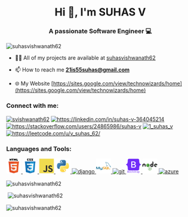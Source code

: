 <h1 align="center">Hi 👋, I'm SUHAS V</h1>
<h3 align="center">A passionate Software Engineer 💻</h3>
<p align="left"> <img src="https://komarev.com/ghpvc/?username=suhasvishwanath62&label=Profile%20views&color=0e75b6&style=flat" alt="suhasvishwanath62" /> </p>

- 👨‍💻 All of my projects are available at [suhasvishwanath62](suhasvishwanath62)

- 📫 How to reach me **21is55suhas@gmail.com**

- 🌐 My Website [https://sites.google.com/view/technowizards/home](https://sites.google.com/view/technowizards/home)

<h3 align="left">Connect with me:</h3>
<p align="left">
<a href="https://twitter.com/svishwanath62" target="blank"><img align="center" src="https://raw.githubusercontent.com/rahuldkjain/github-profile-readme-generator/master/src/images/icons/Social/twitter.svg" alt="svishwanath62" height="30" width="40" /></a>
<a href="https://linkedin.com/in/https://linkedin.com/in/suhas-v-364045214" target="blank"><img align="center" src="https://raw.githubusercontent.com/rahuldkjain/github-profile-readme-generator/master/src/images/icons/Social/linked-in-alt.svg" alt="https://linkedin.com/in/suhas-v-364045214" height="30" width="40" /></a>
<a href="https://stackoverflow.com/users/https://stackoverflow.com/users/24865986/suhas-v" target="blank"><img align="center" src="https://raw.githubusercontent.com/rahuldkjain/github-profile-readme-generator/master/src/images/icons/Social/stack-overflow.svg" alt="https://stackoverflow.com/users/24865986/suhas-v" height="30" width="40" /></a>
<a href="https://instagram.com/1_suhas_v" target="blank"><img align="center" src="https://raw.githubusercontent.com/rahuldkjain/github-profile-readme-generator/master/src/images/icons/Social/instagram.svg" alt="1_suhas_v" height="30" width="40" /></a>
<a href="https://www.leetcode.com/https://leetcode.com/u/v_suhas_62/" target="blank"><img align="center" src="https://raw.githubusercontent.com/rahuldkjain/github-profile-readme-generator/master/src/images/icons/Social/leet-code.svg" alt="https://leetcode.com/u/v_suhas_62/" height="30" width="40" /></a>
</p>

<h3 align="left">Languages and Tools:</h3>
<a href="https://www.w3.org/html/" target="_blank" rel="noreferrer"> <img src="https://raw.githubusercontent.com/devicons/devicon/master/icons/html5/html5-original-wordmark.svg" alt="html5" width="40" height="40"/> </a> 
<a href="https://www.w3schools.com/css/" target="_blank" rel="noreferrer"> <img src="https://raw.githubusercontent.com/devicons/devicon/master/icons/css3/css3-original-wordmark.svg" alt="css3" width="40" height="40"/> </a> 
<a href="https://developer.mozilla.org/en-US/docs/Web/JavaScript" target="_blank" rel="noreferrer"> <img src="https://raw.githubusercontent.com/devicons/devicon/master/icons/javascript/javascript-original.svg" alt="javascript" width="40" height="40"/> </a>
<a href="https://www.python.org" target="_blank" rel="noreferrer"> <img src="https://raw.githubusercontent.com/devicons/devicon/master/icons/python/python-original.svg" alt="python" width="40" height="40"/> </a>
<a href="https://www.djangoproject.com/" target="_blank" rel="noreferrer"> <img src="https://cdn.worldvectorlogo.com/logos/django.svg" alt="django" width="40" height="40"/> </a> 
<a href="https://www.mysql.com/" target="_blank" rel="noreferrer"> <img src="https://raw.githubusercontent.com/devicons/devicon/master/icons/mysql/mysql-original-wordmark.svg" alt="mysql" width="40" height="40"/> </a> 
<a href="https://git-scm.com/" target="_blank" rel="noreferrer"> <img src="https://www.vectorlogo.zone/logos/git-scm/git-scm-icon.svg" alt="git" width="40" height="40"/> </a>
<a href="https://getbootstrap.com" target="_blank" rel="noreferrer"> <img src="https://raw.githubusercontent.com/devicons/devicon/master/icons/bootstrap/bootstrap-plain-wordmark.svg" alt="bootstrap" width="40" height="40"/> </a>
<a href="https://nodejs.org" target="_blank" rel="noreferrer"> <img src="https://raw.githubusercontent.com/devicons/devicon/master/icons/nodejs/nodejs-original-wordmark.svg" alt="nodejs" width="40" height="40"/> </a>
<a href="https://azure.microsoft.com/en-in/" target="_blank" rel="noreferrer"> <img src="https://www.vectorlogo.zone/logos/microsoft_azure/microsoft_azure-icon.svg" alt="azure" width="40" height="40"/> </a>
</p>

<p><img align="center" src="https://github-readme-stats.vercel.app/api/top-langs/?username=suhasvishwanath62&show_icons=true&layout=compact&theme=tokyonight" alt="suhasvishwanath62" /></p>

<p>&nbsp;<img align="center" src="https://github-readme-stats.vercel.app/api?username=suhasvishwanath62&show_icons=true&locale=en&theme=tokyonight" alt="suhasvishwanath62" /></p>

<p><img align="center" src="https://github-readme-streak-stats.herokuapp.com/?user=suhasvishwanath62&&theme=tokyonight" alt="suhasvishwanath62" /></p>
